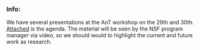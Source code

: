 ### Info:

We have several presentations at the AoT workshop on the 29th and 30th. 
[Attached](https://github.com/waggle-sensor/documents/raw/master/AoT_Aug_2018/Agenda-AoTWorkshop2018-print-20Aug.pdf) is the agenda. The material will be seen by the NSF program manager 
via video, so we should would to highlight the current and future work as research.
